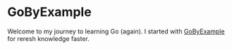 # GoByExample

Welcome to my journey to learning Go (again). I started with [GoByExample](https://gobyexample.com) for reresh knowledge faster.
